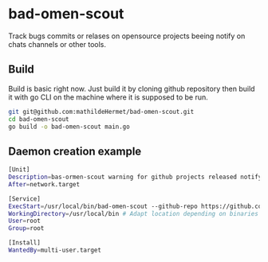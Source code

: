 # bad-omen-scout

Track bugs commits or relases on opensource projects beeing notify on chats channels or other tools.

## Build

Build is basic right now. Just build it by cloning github repository then build it with go CLI on the machine where it is supposed to be run.

```bash
git git@github.com:mathildeHermet/bad-omen-scout.git
cd bad-omen-scout
go build -o bad-omen-scout main.go
```

## Daemon creation example

```bash
[Unit]
Description=bas-ormen-scout warning for github projects released notifyiing a configured chats.
After=network.target

[Service]
ExecStart=/usr/local/bin/bad-omen-scout --github-repo https://github.com/orga/repo --refresh-interval 10m --cache-file /var/lib/bad-omen-scout/repo.txt --discord-hook-url "https://my-chat/webhook-to-channel"
WorkingDirectory=/usr/local/bin # Adapt location depending on binaries installation folder
User=root
Group=root

[Install]
WantedBy=multi-user.target
```
